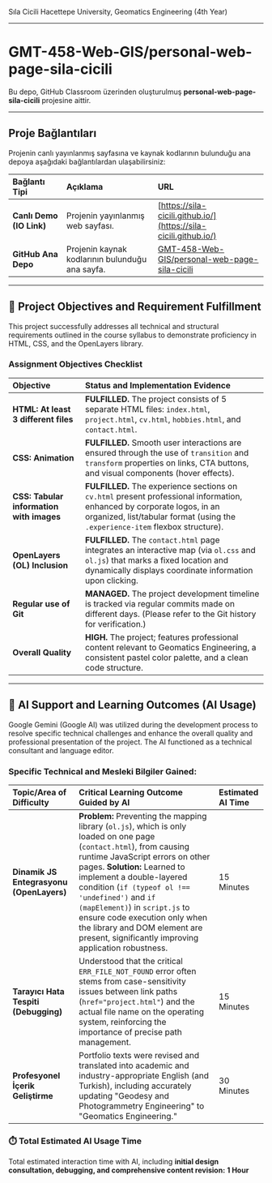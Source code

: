 Sıla Cicili
Hacettepe University, Geomatics Engineering (4th Year)

---
# GMT-458-Web-GIS/personal-web-page-sila-cicili 

Bu depo, GitHub Classroom üzerinden oluşturulmuş **personal-web-page-sila-cicili** projesine aittir.

---

## Proje Bağlantıları

Projenin canlı yayınlanmış sayfasına ve kaynak kodlarının bulunduğu ana depoya aşağıdaki bağlantılardan ulaşabilirsiniz:

| Bağlantı Tipi | Açıklama | URL |
| :--- | :--- | :--- |
| **Canlı Demo (IO Link)** | Projenin yayınlanmış web sayfası. | [https://sila-cicili.github.io/](https://sila-cicili.github.io/) |
| **GitHub Ana Depo** | Projenin kaynak kodlarının bulunduğu ana sayfa. | [GMT-458-Web-GIS/personal-web-page-sila-cicili](https://github.com/GMT-458-Web-GIS/personal-web-page-sila-cicili) |

---
## 🎯 Project Objectives and Requirement Fulfillment

This project successfully addresses all technical and structural requirements outlined in the course syllabus to demonstrate proficiency in HTML, CSS, and the OpenLayers library.

### Assignment Objectives Checklist

| Objective | Status and Implementation Evidence |
| :--- | :--- |
| **HTML: At least 3 different files** | **FULFILLED.** The project consists of 5 separate HTML files: `index.html`, `project.html`, `cv.html`, `hobbies.html`, and `contact.html`. |
| **CSS: Animation** | **FULFILLED.** Smooth user interactions are ensured through the use of `transition` and `transform` properties on links, CTA buttons, and visual components (hover effects). |
| **CSS: Tabular information with images** | **FULFILLED.** The experience sections on `cv.html` present professional information, enhanced by corporate logos, in an organized, list/tabular format (using the `.experience-item` flexbox structure). |
| **OpenLayers (OL) Inclusion** | **FULFILLED.** The `contact.html` page integrates an interactive map (via `ol.css` and `ol.js`) that marks a fixed location and dynamically displays coordinate information upon clicking. |
| **Regular use of Git** | **MANAGED.** The project development timeline is tracked via regular commits made on different days. (Please refer to the Git history for verification.) |
| **Overall Quality** | **HIGH.** The project; features professional content relevant to Geomatics Engineering, a consistent pastel color palette, and a clean code structure. |

---

## 🧠 AI Support and Learning Outcomes (AI Usage)

Google Gemini (Google AI) was utilized during the development process to resolve specific technical challenges and enhance the overall quality and professional presentation of the project. The AI functioned as a technical consultant and language editor.

### Specific Technical and Mesleki Bilgiler Gained:

| Topic/Area of Difficulty | Critical Learning Outcome Guided by AI | Estimated AI Time |
| :--- | :--- | :--- |
| **Dinamik JS Entegrasyonu (OpenLayers)** | **Problem:** Preventing the mapping library (`ol.js`), which is only loaded on one page (`contact.html`), from causing runtime JavaScript errors on other pages. **Solution:** Learned to implement a double-layered condition (`if (typeof ol !== 'undefined')` and `if (mapElement)`) in `script.js` to ensure code execution only when the library and DOM element are present, significantly improving application robustness. | 15 Minutes |
| **Tarayıcı Hata Tespiti (Debugging)** | Understood that the critical `ERR_FILE_NOT_FOUND` error often stems from case-sensitivity issues between link paths (`href="project.html"`) and the actual file name on the operating system, reinforcing the importance of precise path management. | 15 Minutes |
| **Profesyonel İçerik Geliştirme** | Portfolio texts were revised and translated into academic and industry-appropriate English (and Turkish), including accurately updating "Geodesy and Photogrammetry Engineering" to "Geomatics Engineering." | 30 Minutes |

### ⏱️ Total Estimated AI Usage Time

Total estimated interaction time with AI, including **initial design consultation, debugging, and comprehensive content revision:** **1 Hour**